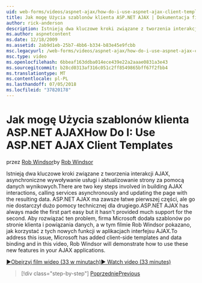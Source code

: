 ```yaml
---
uid: web-forms/videos/aspnet-ajax/how-do-i-use-aspnet-ajax-client-templates
title: Jak mogę Użycia szablonów klienta ASP.NET AJAX | Dokumentacja firmy Microsoft
author: rick-anderson
description: Istnieją dwa kluczowe kroki związane z tworzenia interakcji AJAX, asynchroniczne wywoływanie usługi i aktualizowanie strony za pomocą danych wynikowych. H ASP.NET AJAX...
ms.author: aspnetcontent
ms.date: 12/18/2009
ms.assetid: 2ab9d1eb-25b7-4bb6-b334-b83e45e9fcbb
msc.legacyurl: /web-forms/videos/aspnet-ajax/how-do-i-use-aspnet-ajax-client-templates
msc.type: video
ms.openlocfilehash: 6bbeaf163ddba014ece439e22a2aaae0831a3e43
ms.sourcegitcommit: b28cd0313af316c051c2ff8549865bff67f2fbb4
ms.translationtype: MT
ms.contentlocale: pl-PL
ms.lasthandoff: 07/05/2018
ms.locfileid: "37820178"
---
```

<a name="how-do-i-use-aspnet-ajax-client-templates"></a><span data-ttu-id="8e0b7-104">Jak mogę Użycia szablonów klienta ASP.NET AJAX</span><span class="sxs-lookup"><span data-stu-id="8e0b7-104">How Do I: Use ASP.NET AJAX Client Templates</span></span>
====================
<span data-ttu-id="8e0b7-105">przez [Rob Windsor](https://twitter.com/robwindsor)</span><span class="sxs-lookup"><span data-stu-id="8e0b7-105">by [Rob Windsor](https://twitter.com/robwindsor)</span></span>

<span data-ttu-id="8e0b7-106">Istnieją dwa kluczowe kroki związane z tworzenia interakcji AJAX, asynchroniczne wywoływanie usługi i aktualizowanie strony za pomocą danych wynikowych.</span><span class="sxs-lookup"><span data-stu-id="8e0b7-106">There are two key steps involved in building AJAX interactions, calling services asynchronously and updating the page with the resulting data.</span></span> <span data-ttu-id="8e0b7-107">ASP.NET AJAX ma zawsze łatwe pierwszej części, ale go nie dostarczył dużo pomocy technicznej dla drugiego.</span><span class="sxs-lookup"><span data-stu-id="8e0b7-107">ASP.NET AJAX has always made the first part easy but it hasn't provided much support for the second.</span></span> <span data-ttu-id="8e0b7-108">Aby rozwiązać ten problem, firma Microsoft dodała szablonów po stronie klienta i powiązania danych, a w tym filmie Rob Windsor pokazano, jak korzystać z tych nowych funkcji w aplikacjach interfejsu AJAX.</span><span class="sxs-lookup"><span data-stu-id="8e0b7-108">To address this issue, Microsoft has added client-side templates and data binding and in this video, Rob Windsor will demonstrate how to use these new features in your AJAX applications.</span></span>

[<span data-ttu-id="8e0b7-109">&#9654;Obejrzyj film wideo (33 w minutach)</span><span class="sxs-lookup"><span data-stu-id="8e0b7-109">&#9654; Watch video (33 minutes)</span></span>](https://channel9.msdn.com/Blogs/ASP-NET-Site-Videos/how-do-i-use-aspnet-ajax-client-templates)

> [!div class="step-by-step"]
> [<span data-ttu-id="8e0b7-110">Poprzednie</span><span class="sxs-lookup"><span data-stu-id="8e0b7-110">Previous</span></span>](how-do-i-customize-error-handling-for-the-aspnet-ajax-updatepanel.md)
